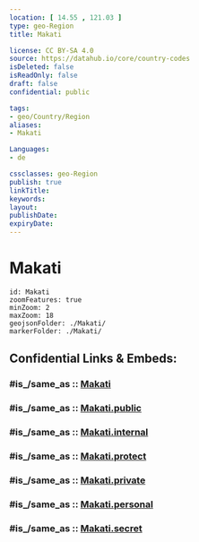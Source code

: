 ```yaml
---
location: [ 14.55 , 121.03 ] 
type: geo-Region
title: Makati

license: CC BY-SA 4.0
source: https://datahub.io/core/country-codes
isDeleted: false
isReadOnly: false
draft: false
confidential: public

tags:
- geo/Country/Region
aliases:
- Makati

Languages:
- de

cssclasses: geo-Region
publish: true
linkTitle: 
keywords: 
layout: 
publishDate: 
expiryDate: 
---
```


# Makati

```leaflet
id: Makati
zoomFeatures: true 
minZoom: 2 
maxZoom: 18
geojsonFolder: ./Makati/
markerFolder: ./Makati/
```


## Confidential Links & Embeds: 

### #is_/same_as :: [Makati](/_Standards/Earth/Continent/Asia/Asia~South~East/Malay_Archipelago/Philippines/Regions~Philippines/Makati.md) 

### #is_/same_as :: [Makati.public](/_public/Earth/Continent/Asia/Asia~South~East/Malay_Archipelago/Philippines/Regions~Philippines/Makati.public.md) 

### #is_/same_as :: [Makati.internal](/_internal/Earth/Continent/Asia/Asia~South~East/Malay_Archipelago/Philippines/Regions~Philippines/Makati.internal.md) 

### #is_/same_as :: [Makati.protect](/_protect/Earth/Continent/Asia/Asia~South~East/Malay_Archipelago/Philippines/Regions~Philippines/Makati.protect.md) 

### #is_/same_as :: [Makati.private](/_private/Earth/Continent/Asia/Asia~South~East/Malay_Archipelago/Philippines/Regions~Philippines/Makati.private.md) 

### #is_/same_as :: [Makati.personal](/_personal/Earth/Continent/Asia/Asia~South~East/Malay_Archipelago/Philippines/Regions~Philippines/Makati.personal.md) 

### #is_/same_as :: [Makati.secret](/_secret/Earth/Continent/Asia/Asia~South~East/Malay_Archipelago/Philippines/Regions~Philippines/Makati.secret.md)

